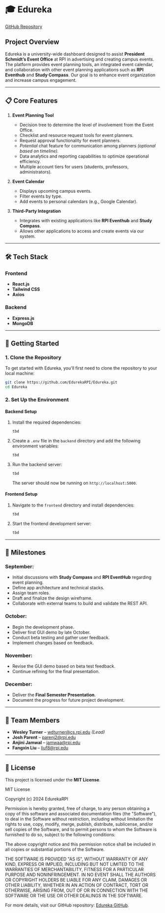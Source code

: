 
# 🎓 **Edureka**

[GitHub Repository](https://github.com/EdurekaRPI/Edureka)

## **Project Overview**
Edureka is a university-wide dashboard designed to assist **President Schmidt’s Event Office** at RPI in advertising and creating campus events. The platform provides event planning tools, an integrated event calendar, and collaboration with other event planning applications such as **RPI Eventhub** and **Study Compass**. Our goal is to enhance event organization and increase campus engagement.

---

## 📋 **Core Features**
1. **Event Planning Tool**
   - Decision tree to determine the level of involvement from the Event Office.
   - Checklist and resource request tools for event planners.
   - Request approval functionality for event planners.
   - *Potential* chat feature for communication among planners *(optional based on timeline).*
   - Data analytics and reporting capabilities to optimize operational efficiency.
   - Multiple account tiers for users (students, professors, administrators).

2. **Event Calendar**
   - Displays upcoming campus events.
   - Filter events by type.
   - Add events to personal calendars (e.g., Google Calendar).

3. **Third-Party Integration**
   - Integrates with existing applications like **RPI Eventhub** and **Study Compass**.
   - Allows other applications to access and create events via our system.

---

## 🛠 **Tech Stack**
### **Frontend**
- **React.js**
- **Tailwind CSS**
- **Axios**

### **Backend**
- **Express.js**
- **MongoDB**

---

## 🚀 **Getting Started**

### **1. Clone the Repository**
To get started with Edureka, you'll first need to clone the repository to your local machine:

```bash
git clone https://github.com/EdurekaRPI/Edureka.git
cd Edureka
```

### **2. Set Up the Environment**

#### **Backend Setup**
1. Install the required dependencies:

   ```bash
   tbd
   
   ```

2. Create a `.env` file in the `backend` directory and add the following environment variables:

   ```bash
   tbd
   
   ```

3. Run the backend server:

   ```bash
   tbd
   
   ```

   The server should now be running on `http://localhost:5000`.

#### **Frontend Setup**
1. Navigate to the `frontend` directory and install dependencies:

   ```bash
   tbd
   
   ```

2. Start the frontend development server:

   ```bash
   tbd
   

   ```

---

## 📅 **Milestones**

### **September:**
- Initial discussions with **Study Compass** and **RPI EventHub** regarding event planning.
- Define app architecture and technical stacks.
- Assign team roles.
- Draft and finalize the design wireframe.
- Collaborate with external teams to build and validate the REST API.

### **October:**
- Begin the development phase.
- Deliver first GUI demo by late October.
- Conduct beta testing and gather user feedback.
- Implement changes based on feedback.

### **November:**
- Revise the GUI demo based on beta test feedback.
- Continue refining for the final presentation.

### **December:**
- Deliver the **Final Semester Presentation**.
- Document the progress for future project development.

---

## 👥 **Team Members**
- **Wesley Turner** – [wdturner@cs.rpi.edu](mailto:wdturner@cs.rpi.edu) *(Lead)*
- **Josh Parent** – [parenj2@rpi.edu](mailto:parenj2@rpi.edu)
- **Anjini Jamwal** – [jamwaa@rpi.edu](mailto:jamwaa@rpi.edu)
- **Fangxin Liu** – [liuf8@rpi.edu](mailto:liuf8@rpi.edu)

---

## 📝 **License**
This project is licensed under the **MIT License**.

MIT License

Copyright (c) 2024 EdurekaRPI

Permission is hereby granted, free of charge, to any person obtaining a copy
of this software and associated documentation files (the "Software"), to deal
in the Software without restriction, including without limitation the rights
to use, copy, modify, merge, publish, distribute, sublicense, and/or sell
copies of the Software, and to permit persons to whom the Software is
furnished to do so, subject to the following conditions:

The above copyright notice and this permission notice shall be included in all
copies or substantial portions of the Software.

THE SOFTWARE IS PROVIDED "AS IS", WITHOUT WARRANTY OF ANY KIND, EXPRESS OR
IMPLIED, INCLUDING BUT NOT LIMITED TO THE WARRANTIES OF MERCHANTABILITY,
FITNESS FOR A PARTICULAR PURPOSE AND NONINFRINGEMENT. IN NO EVENT SHALL THE
AUTHORS OR COPYRIGHT HOLDERS BE LIABLE FOR ANY CLAIM, DAMAGES OR OTHER
LIABILITY, WHETHER IN AN ACTION OF CONTRACT, TORT OR OTHERWISE, ARISING FROM,
OUT OF OR IN CONNECTION WITH THE SOFTWARE OR THE USE OR OTHER DEALINGS IN THE
SOFTWARE.

For more details, visit our GitHub repository: [Edureka GitHub](https://github.com/EdurekaRPI/Edureka).
